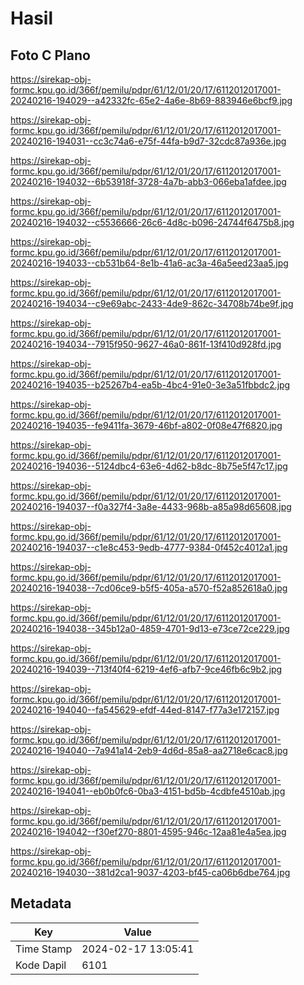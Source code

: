 # Hasil

## Foto C Plano

https://sirekap-obj-formc.kpu.go.id/366f/pemilu/pdpr/61/12/01/20/17/6112012017001-20240216-194029--a42332fc-65e2-4a6e-8b69-883946e6bcf9.jpg

https://sirekap-obj-formc.kpu.go.id/366f/pemilu/pdpr/61/12/01/20/17/6112012017001-20240216-194031--cc3c74a6-e75f-44fa-b9d7-32cdc87a936e.jpg

https://sirekap-obj-formc.kpu.go.id/366f/pemilu/pdpr/61/12/01/20/17/6112012017001-20240216-194032--6b53918f-3728-4a7b-abb3-066eba1afdee.jpg

https://sirekap-obj-formc.kpu.go.id/366f/pemilu/pdpr/61/12/01/20/17/6112012017001-20240216-194032--c5536666-26c6-4d8c-b096-24744f6475b8.jpg

https://sirekap-obj-formc.kpu.go.id/366f/pemilu/pdpr/61/12/01/20/17/6112012017001-20240216-194033--cb531b64-8e1b-41a6-ac3a-46a5eed23aa5.jpg

https://sirekap-obj-formc.kpu.go.id/366f/pemilu/pdpr/61/12/01/20/17/6112012017001-20240216-194034--c9e69abc-2433-4de9-862c-34708b74be9f.jpg

https://sirekap-obj-formc.kpu.go.id/366f/pemilu/pdpr/61/12/01/20/17/6112012017001-20240216-194034--7915f950-9627-46a0-861f-13f410d928fd.jpg

https://sirekap-obj-formc.kpu.go.id/366f/pemilu/pdpr/61/12/01/20/17/6112012017001-20240216-194035--b25267b4-ea5b-4bc4-91e0-3e3a51fbbdc2.jpg

https://sirekap-obj-formc.kpu.go.id/366f/pemilu/pdpr/61/12/01/20/17/6112012017001-20240216-194035--fe9411fa-3679-46bf-a802-0f08e47f6820.jpg

https://sirekap-obj-formc.kpu.go.id/366f/pemilu/pdpr/61/12/01/20/17/6112012017001-20240216-194036--5124dbc4-63e6-4d62-b8dc-8b75e5f47c17.jpg

https://sirekap-obj-formc.kpu.go.id/366f/pemilu/pdpr/61/12/01/20/17/6112012017001-20240216-194037--f0a327f4-3a8e-4433-968b-a85a98d65608.jpg

https://sirekap-obj-formc.kpu.go.id/366f/pemilu/pdpr/61/12/01/20/17/6112012017001-20240216-194037--c1e8c453-9edb-4777-9384-0f452c4012a1.jpg

https://sirekap-obj-formc.kpu.go.id/366f/pemilu/pdpr/61/12/01/20/17/6112012017001-20240216-194038--7cd06ce9-b5f5-405a-a570-f52a852618a0.jpg

https://sirekap-obj-formc.kpu.go.id/366f/pemilu/pdpr/61/12/01/20/17/6112012017001-20240216-194038--345b12a0-4859-4701-9d13-e73ce72ce229.jpg

https://sirekap-obj-formc.kpu.go.id/366f/pemilu/pdpr/61/12/01/20/17/6112012017001-20240216-194039--713f40f4-6219-4ef6-afb7-9ce46fb6c9b2.jpg

https://sirekap-obj-formc.kpu.go.id/366f/pemilu/pdpr/61/12/01/20/17/6112012017001-20240216-194040--fa545629-efdf-44ed-8147-f77a3e172157.jpg

https://sirekap-obj-formc.kpu.go.id/366f/pemilu/pdpr/61/12/01/20/17/6112012017001-20240216-194040--7a941a14-2eb9-4d6d-85a8-aa2718e6cac8.jpg

https://sirekap-obj-formc.kpu.go.id/366f/pemilu/pdpr/61/12/01/20/17/6112012017001-20240216-194041--eb0b0fc6-0ba3-4151-bd5b-4cdbfe4510ab.jpg

https://sirekap-obj-formc.kpu.go.id/366f/pemilu/pdpr/61/12/01/20/17/6112012017001-20240216-194042--f30ef270-8801-4595-946c-12aa81e4a5ea.jpg

https://sirekap-obj-formc.kpu.go.id/366f/pemilu/pdpr/61/12/01/20/17/6112012017001-20240216-194030--381d2ca1-9037-4203-bf45-ca06b6dbe764.jpg


## Metadata

| Key        | Value               |
| ---------- | ------------------- |
| Time Stamp | 2024-02-17 13:05:41 |
| Kode Dapil | 6101                |



